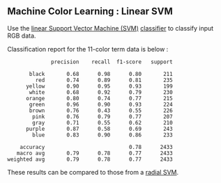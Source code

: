 
## Machine Color Learning : Linear SVM

Use the [linear Support Vector Machine (SVM)](https://scikit-learn.org/stable/modules/svm.html) [classifier](https://scikit-learn.org/dev/modules/generated/sklearn.svm.LinearSVC.html) to classify input RGB data.

Classification report for the 11-color term data is below :

```
              precision    recall  f1-score   support

       black       0.68      0.98      0.80       211
         red       0.74      0.89      0.81       235
      yellow       0.90      0.95      0.93       199
       white       0.68      0.92      0.79       230
      orange       0.80      0.74      0.77       215
       green       0.96      0.90      0.93       224
       brown       0.76      0.43      0.55       226
        pink       0.76      0.79      0.77       207
        gray       0.71      0.55      0.62       210
      purple       0.87      0.58      0.69       243
        blue       0.83      0.90      0.86       233

    accuracy                           0.78      2433
   macro avg       0.79      0.78      0.77      2433
weighted avg       0.79      0.78      0.77      2433
```

These results can be compared to those from a [radial SVM](/src/mlc_radial_svm/).
